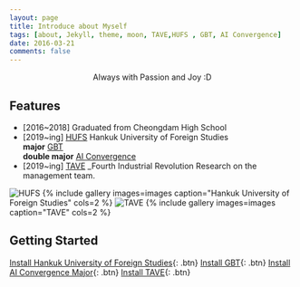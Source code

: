 ```yaml
---
layout: page
title: Introduce about Myself
tags: [about, Jekyll, theme, moon, TAVE,HUFS , GBT, AI Convergence]
date: 2016-03-21
comments: false
---
```

    
<center>Always with Passion and Joy :D</center>

## Features
* [2016~2018] Graduated from Cheongdam High School
* [2019~ing] [HUFS](http://www.hufs.ac.kr/) Hankuk University of Foreign Studies <br/>**major** [GBT](http://hufsgbtgbt.cafe24.com/) <br/>**double major** [AI Convergence](http://soft.hufs.ac.kr/)
* [2019~ing] [TAVE](https://blog.naver.com/t-ave) _Fourth Industrial Revolution Research
on the management team.

![HUFS](https://github.com/yerimoh/yerimoh.github.io/blob/main/assets/img/hufs.png)
{% include gallery images=images caption="Hankuk University of Foreign Studies" cols=2 %}
![TAVE](https://github.com/yerimoh/yerimoh.github.io/blob/main/assets/img/%25B7%25CE%25B0%25ED.png)
{% include gallery images=images caption="TAVE" cols=2 %}



## Getting Started
      

[Install Hankuk University of Foreign Studies](http://www.hufs.ac.kr/){: .btn}
[Install GBT](http://hufsgbtgbt.cafe24.com/){: .btn}
[Install AI Convergence Major](http://soft.hufs.ac.kr/){: .btn}
[Install TAVE](https://blog.naver.com/t-ave){: .btn}

